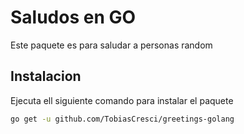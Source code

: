 # Saludos en GO

Este paquete es para saludar a personas random

## Instalacion

Ejecuta ell siguiente comando para instalar el paquete
```bash
go get -u github.com/TobiasCresci/greetings-golang
```

